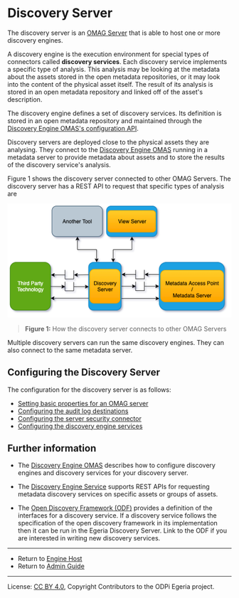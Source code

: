 <!-- SPDX-License-Identifier: CC-BY-4.0 -->
<!-- Copyright Contributors to the ODPi Egeria project 2019. -->

# Discovery Server

The discovery server is an [OMAG Server](omag-server.md) that is able to host one or more
discovery engines.

A discovery engine is the execution environment for special types of connectors called
**discovery services**.  Each discovery service implements a specific type of analysis.  This analysis may be looking
at the metadata about the assets stored in the open metadata repositories, or it may look
into the content of the physical asset itself.  The result of its analysis is stored in an
open metadata repository and linked off of the asset's description.

The discovery engine defines a set of discovery services.  Its definition is stored in
an open metadata repository and maintained through the
[Discovery Engine OMAS's configuration API](../../../access-services/discovery-engine).

Discovery servers are deployed close to the physical assets they are analysing.
They connect to the [Discovery Engine OMAS](../../../access-services/discovery-engine)
running in a metadata server
to provide metadata about assets and to
store the results of the discovery service's analysis.

Figure 1 shows the discovery server connected to other
OMAG Servers.  The discovery server has a REST API to request
that specific types of analysis are 

![Figure 1](discovery-server.png)
> **Figure 1:** How the discovery server connects to other OMAG Servers

Multiple discovery servers can run the same discovery engines.
They can also connect to the same metadata server.


## Configuring the Discovery Server

The configuration for the discovery server is as follows:

* [Setting basic properties for an OMAG server](../user/configuring-omag-server-basic-properties.md)
* [Configuring the audit log destinations](../user/configuring-the-audit-log.md)
* [Configuring the server security connector](../user/configuring-the-server-security-connector.md)
* [Configuring the discovery engine services](../user/configuring-the-discovery-engine-services.md)

## Further information

 * The [Discovery Engine OMAS](../../../access-services/discovery-engine)
describes how to configure discovery engines and discovery services for your
discovery server.

 * The [Discovery Engine Service](../../../governance-servers/discovery-engine-services)
 supports REST APIs for requesting metadata discovery services on specific
 assets or groups of assets.

 * The [Open Discovery Framework (ODF)](../../../frameworks/open-discovery-framework)
provides a definition of the interfaces for a discovery service.  If a discovery
service follows the specification of the open discovery framework in its implementation
then it can be run in the Egeria Discovery Server.  Link to the ODF if you are
interested in writing new discovery services.

----
* Return to [Engine Host](engine-host.md)
* Return to [Admin Guide](../user/configuring-an-omag-server.md)

----
License: [CC BY 4.0](https://creativecommons.org/licenses/by/4.0/),
Copyright Contributors to the ODPi Egeria project.